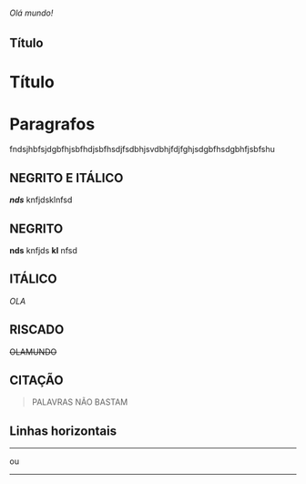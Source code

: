 ###### Olá mundo!

Título
-------

Título
=======

# Paragrafos

fndsjhbfsjdgbfhjsbfhdjsbfhsdjfsdbhjsvdbhjfdjfghjsdgbfhsdgbhfjsbfshu  

## NEGRITO E ITÁLICO
_**nds**_ knfjdsklnfsd

## NEGRITO
**nds** knfjds __kl__ nfsd

## ITÁLICO
_OLA_

## RISCADO
~~OLAMUNDO~~


## CITAÇÃO
> PALAVRAS NÃO BASTAM

## Linhas horizontais
***
ou

---



